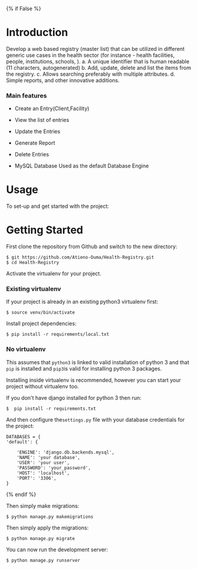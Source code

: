 {% if False %}

# Introduction

Develop a web based registry (master list) that can be utilized in different generic use cases
in the health sector (for instance - health facilities, people, institutions, schools, ).
a. A unique identifier that is human readable (11 characters, autogenerated)
b. Add, update, delete and list the items from the registry.
c. Allows searching preferably with multiple attributes.
d. Simple reports, and other innovative additions.



### Main features

* Create an Entry(Client,Facility)
* View the list of entries
* Update the Entries
* Generate Report
* Delete Entries


* MySQL Database Used as the default Database Engine

# Usage

To set-up and get started with the project:



# Getting Started

First clone the repository from Github and switch to the new directory:

    $ git https://github.com/Atieno-Ouma/Health-Registry.git
    $ cd Health-Registry
    
Activate the virtualenv for your project.

### Existing virtualenv


If your project is already in an existing python3 virtualenv first: 


    $ source venv/bin/activate
  
Install project dependencies:

    $ pip install -r requirements/local.txt
    
   ### No virtualenv

This assumes that `python3` is linked to valid installation of python 3 and that `pip` is installed and `pip3`is valid
for installing python 3 packages.

Installing inside virtualenv is recommended, however you can start your project without virtualenv too.

If you don't have django installed for python 3 then run:

    $  pip install -r requirements.txt
    
And then configure the`settings.py` file with your database credentials for the project:

    DATABASES = {
    'default': {

        'ENGINE': 'django.db.backends.mysql',
        'NAME': 'your database',
        'USER': 'your user',
        'PASSWORD': 'your_password',
        'HOST': 'localhost',
        'PORT': '3306',
    }
    

{% endif %}


    
Then simply make  migrations:

    $ python manage.py makemigrations
    
    
    
Then simply apply the migrations:

    $ python manage.py migrate
    

You can now run the development server:

    $ python manage.py runserver
